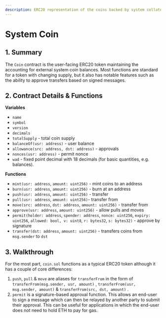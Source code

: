 ```yaml
---
description: ERC20 representation of the coins backed by system collateral
---
```


# System Coin

## 1. Summary <a id="1-introduction-summary"></a>

The `Coin` contract is the user-facing ERC20 token maintaining the accounting for external system coin balances. Most functions are standard for a token with changing supply, but it also has notable features such as the ability to approve transfers based on signed messages.

## 2. Contract Details & Functions <a id="2-contract-details"></a>

**Variables**

* `name`
* `symbol`
* `version`
* `decimals`
* `totalSupply` - total coin supply
* `balanceOf(usr: address)` - user balance
* `allowance(src: address, dst: address)` - approvals
* `nonces(usr: address)` - permit nonce
* `wad` - fixed point decimal with 18 decimals \(for basic quantities, e.g. balances\).

**Functions**

* `mint(usr: address`, `amount: uint256)` - mint coins to an address
* `burn(usr: address`, `amount: uint256)` - burn at an address
* `push(usr: address`, `amount: uint256)` - transfer
* `pull(usr: address`, `amount: uint256)`- transfer from
* `move(src: address`, `dst: address`, `amount: uint256)` - transfer from
* `approve(usr: address`, `amount: uint256)` - allow pulls and moves
* `permit(holder: address`, `spender: address`, `nonce: uint256`, `expiry: uint256`, `allowed: bool, v: uint8`, `r: bytes32`, `s: bytes32)` - approve by signature
* `transfer(dst: address`, `amount: uint256)` - transfers coins from `msg.sender` to `dst`

## 3. Walkthrough <a id="3-key-mechanisms-and-concepts"></a>

For the most part, `coin.sol` functions as a typical ERC20 token although it has a couple of core differences:

1. `push`, `pull` & `move` are aliases for `transferFrom` in the form of `transferFrom(msg.sender, usr, amount)` , `transferFrom(usr, msg.sender, amount)` & `transferFrom(src, dst, amount)` .
2. `permit` is a signature-based approval function. This allows an end-user to sign a message which can then be relayed by another party to submit their approval. This can be useful for applications in which the end-user does not need to hold ETH to pay for gas.

